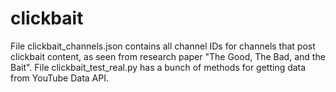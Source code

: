 # clickbait
File clickbait_channels.json contains all channel IDs for channels that post clickbait content, as seen from research paper "The Good, The Bad, and the Bait".
File clickbait_test_real.py has a bunch of methods for getting data from YouTube Data API.
